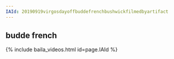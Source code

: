 ```yaml
---
IAId: 20190919virgosdayoffbuddefrenchbushwickfilmedbyartifact
---
```


## budde french

{% include baila_videos.html id=page.IAId %}


